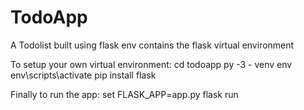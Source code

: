 # TodoApp
A Todolist built using flask
env contains the flask virtual environment 

To setup your own virtual environment:
cd todoapp
py -3 - venv env 
env\scripts\activate
pip install flask

Finally to run the app:
set FLASK_APP=app.py
flask run
